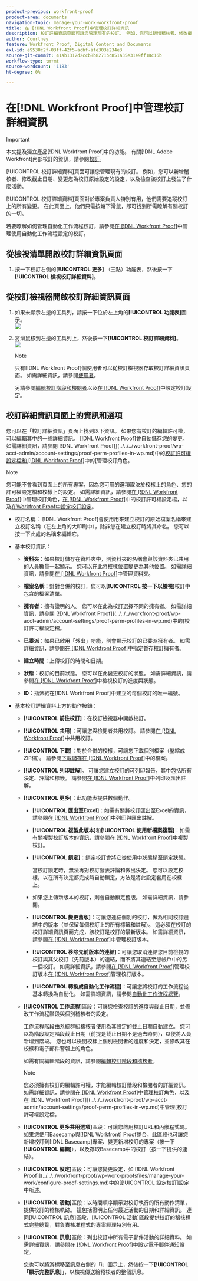 ```yaml
---
product-previous: workfront-proof
product-area: documents
navigation-topic: manage-your-work-workfront-proof
title: 在 [!DNL Workfront Proof]中管理校訂詳細資訊
description: 校訂詳細資訊頁面可讓您管理現有的校訂。 例如，您可以新增稽核者、修改截止日期、變更您為校訂原始設定的設定，以及檢查該校訂上發生了什麼活動。
author: Courtney
feature: Workfront Proof, Digital Content and Documents
exl-id: e9530c2f-03ff-42f5-acbf-afe303e234e3
source-git-commit: 41ab1312d2ccb8b8271bc851a35e31e9ff18c16b
workflow-type: tm+mt
source-wordcount: '1183'
ht-degree: 0%

---
```


# 在[!DNL Workfront Proof]中管理校訂詳細資訊

>[!IMPORTANT]
>
>本文提及獨立產品[!DNL Workfront Proof]中的功能。 有關[!DNL Adobe Workfront]內部校訂的資訊，請參閱[校訂](../../../review-and-approve-work/proofing/proofing.md)。

[!UICONTROL 校訂詳細資料]頁面可讓您管理現有的校訂。 例如，您可以新增稽核者、修改截止日期、變更您為校訂原始設定的設定，以及檢查該校訂上發生了什麼活動。

[!UICONTROL 校訂詳細資料]頁面對於專案負責人特別有用，他們需要追蹤校訂上的所有變更。 在此頁面上，他們只需按幾下滑鼠，即可找到所需瞭解有關校訂的一切。

若要瞭解如何管理自動化工作流程校訂，請參閱[在 [!DNL Workfront Proof]](../../../workfront-proof/wp-work-proofsfiles/automated-workflow/manage-proof-configured-auto-workflow.md)中管理使用自動化工作流程設定的校訂。

## 從檢視清單開啟校訂詳細資訊頁面

1. 按一下校訂右側的&#x200B;**[!UICONTROL 更多]** （三點）功能表，然後按一下&#x200B;**[!UICONTROL 檢視校訂詳細資料]**。

## 從校訂檢視器開啟校訂詳細資訊頁面

1. 如果未顯示左邊的工具列，請按一下位於左上角的&#x200B;**[!UICONTROL 功能表]**&#x200B;圖示。\
   ![](assets/menu-icon-in-proofing-viewer-350x188.png)

1. 將滑鼠移到左邊的工具列上，然後按一下&#x200B;**[!UICONTROL 校訂詳細資料]**。\
   ![](assets/proof-details-in-proofing-viewer-350x215.png)

   >[!NOTE]
   >
   >只有[!DNL Workfront Proof]個使用者可以從校訂檢視器存取校訂詳細資訊頁面。 如需詳細資訊，請參閱[使用者](https://support.workfront.com/hc/en-us/sections/115000911887-Users)。

   另請參閱[編輯校訂階段和檢閱者](../../../review-and-approve-work/proofing/managing-proofs-within-workfront/edit-proof-stages-and-reviewers.md)以及[在 [!DNL Workfront Proof]](../../../workfront-proof/wp-work-proofsfiles/manage-your-work/configure-proof-settings.md)中設定校訂設定。

## 校訂詳細資訊頁面上的資訊和選項

您可以在「校訂詳細資訊」頁面上找到以下資訊。 如果您有校訂的編輯許可權，可以編輯其中的一些詳細資訊。 [!DNL Workfront Proof]會自動儲存您的變更。 如需詳細資訊，請參閱 [!DNL Workfront Proof]](../../../workfront-proof/wp-acct-admin/account-settings/proof-perm-profiles-in-wp.md)中的[校訂許可權設定檔和 [!DNL Workfront Proof]](../../../workfront-proof/wp-work-proofsfiles/share-proofs-and-files/manage-proof-roles.md)中的[管理校訂角色。

>[!NOTE]
>
>您可能不會看到頁面上的所有專案，因為您可用的選項取決於校樣上的角色、您的許可權設定檔和校樣上的設定。 如需詳細資訊，請參閱[在 [!DNL Workfront Proof]](../../../workfront-proof/wp-work-proofsfiles/share-proofs-and-files/manage-proof-roles.md)中管理校訂角色，[在 [!DNL Workfront Proof]](../../../workfront-proof/wp-acct-admin/account-settings/proof-perm-profiles-in-wp.md)中的校訂許可權設定檔，以及[在Workfront Proof中設定校訂設定](../../../workfront-proof/wp-work-proofsfiles/manage-your-work/configure-proof-settings.md)。

* 校訂名稱： [!DNL Workfront Proof]會使用用來建立校訂的原始檔案名稱來建立校訂名稱（在左上角的大印刷中），除非您在建立校訂時將其命名。 您可以按一下此處的名稱來編輯它。
* 基本校訂資訊：

   * **資料夾：**&#x200B;如果校訂儲存在資料夾中，則資料夾的名稱會與該資料夾已共用的人員數量一起顯示。 您可以在此將校樣位置變更為其他位置。 如需詳細資訊，請參閱[在 [!DNL Workfront Proof]](../../../workfront-proof/wp-work-proofsfiles/organize-your-work/manage-folders.md)中管理資料夾。

   * **檔案名稱**：針對合併的校訂，您可以&#x200B;**[!UICONTROL 按一下以檢視]**&#x200B;校訂中包含的檔案清單。

   * **擁有者：**&#x200B;擁有證明的人。 您可以在此為校訂選擇不同的擁有者。 如需詳細資訊，請參閱 [!DNL Workfront Proof]](../../../workfront-proof/wp-acct-admin/account-settings/proof-perm-profiles-in-wp.md)中的[校訂許可權設定檔。

   * **已委派：**&#x200B;如果已啟用「外出」功能，則會顯示校訂的已委派擁有者。 如需詳細資訊，請參閱[在 [!DNL Workfront Proof]](../../../workfront-proof/wp-getstarted/personal-settings/designate-temp-proof-owners.md)中指定暫存校訂擁有者。

   * **建立時間：**&#x200B;上傳校訂的時間和日期。
   * **狀態：**&#x200B;校訂的目前狀態。 您可以在此變更校訂的狀態。 如需詳細資訊，請參閱[在 [!DNL Workfront Proof]](../../../workfront-proof/wp-work-proofsfiles/manage-your-work/view-progress-and-status-of-proof.md)中檢視校訂的進度與狀態。

   * **ID**：指派給在[!DNL Workfront Proof]中建立的每個校訂的唯一編號。

* 基本校訂詳細資料上方的動作按鈕：

   * **[!UICONTROL 前往校訂]**：在校訂檢視器中開啟校訂。
   * **[!UICONTROL 共用]**：可讓您與檢閱者共用校訂。 請參閱[在 [!DNL Workfront Proof]](../../../workfront-proof/wp-work-proofsfiles/share-proofs-and-files/share-proof.md)中共用校訂。

   * **[!UICONTROL 下載]**：對於合併的校樣，可讓您下載個別檔案（壓縮成ZIP檔）。 請參閱[下載儲存在 [!DNL Workfront Proof]](../../../workfront-proof/wp-work-proofsfiles/manage-your-work/download-files-stored.md)中的檔案。

   * **[!UICONTROL 列印註解]**。 可讓您建立校訂的可列印報告，其中包括所有決定、評論和標籤。 請參閱[在 [!DNL Workfront Proof]](../../../workfront-proof/wp-work-proofsfiles/organize-your-work/print-and-export-comments.md)中列印及匯出註解。

   * **[!UICONTROL 更多]**：此功能表提供數個動作。

      * **[!UICONTROL 匯出至Excel]**：如需有關將校訂匯出至Excel的資訊，請參閱[在 [!DNL Workfront Proof]](../../../workfront-proof/wp-work-proofsfiles/organize-your-work/print-and-export-comments.md)中列印與匯出註解。

      * **[!UICONTROL 複製此版本]**&#x200B;和&#x200B;**[!UICONTROL 使用新檔案複製]**：如需有關複製校訂版本的資訊，請參閱[在 [!DNL Workfront Proof]](../../../workfront-proof/wp-work-proofsfiles/create-proofs-and-files/copy-proofs.md)中複製校訂。

      * **[!UICONTROL 鎖定]**：鎖定校訂會將它從使用中狀態移至鎖定狀態。

        當校訂鎖定時，無法再對校訂發表評論和做出決定。 您可以設定校樣，以在所有決定都完成時自動鎖定，方法是將此設定套用在校樣上。

      * 如果您上傳新版本的校訂，則會自動鎖定舊版。 如需詳細資訊，請參閱。
      * **[!UICONTROL 變更舊版]**：可讓您連結個別的校訂，做為相同校訂鏈結中的版本（並保留每個校訂上的所有標籤和註解）。 這必須在校訂的校訂詳細資訊頁面完成，該校訂是校訂的最新版本。 如需詳細資訊，請參閱[在 [!DNL Workfront Proof]](../../../workfront-proof/wp-work-proofsfiles/manage-your-work/manage-proof-versions.md)中管理校訂版本。

      * **[!UICONTROL 移除先前版本的連結]**：可讓您取消連結您目前檢視的校訂與其父校訂（先前版本）的連結，而不將其連結至您帳戶中的另一個校訂。 如需詳細資訊，請參閱[在 [!DNL Workfront Proof]](../../../workfront-proof/wp-work-proofsfiles/manage-your-work/manage-proof-versions.md)管理校訂版本[在 [!DNL Workfront Proof]](../../../workfront-proof/wp-work-proofsfiles/manage-your-work/manage-proof-versions.md)管理校訂版本。

      * **[!UICONTROL 轉換成自動化工作流程]**：可讓您將校訂的工作流程從基本轉換為自動化。 如需詳細資訊，請參閱[自動化工作流程總覽](../../../review-and-approve-work/proofing/proofing-overview/automated-workflow.md)。
   * **[!UICONTROL 工作流程]**&#x200B;區段：可讓您檢查校訂的進度與截止日期，並修改工作流程階段與個別稽核者的設定。

     工作流程階段由系統群組稽核者使用為其設定的截止日期自動建立。 您可以為階段設定階段截止日期（前提是截止日期不是過去時間），以便將人員新增到階段。 您也可以檢閱校樣上個別檢閱者的進度和決定，並修改其在校樣和電子郵件警報上的角色。

     如需有關編輯階段的資訊，請參閱[編輯校訂階段和稽核者](../../../review-and-approve-work/proofing/managing-proofs-within-workfront/edit-proof-stages-and-reviewers.md)。

     >[!NOTE]
     >
     >您必須擁有校訂的編輯許可權，才能編輯校訂階段和檢閱者的詳細資訊。 如需詳細資訊，請參閱[在 [!DNL Workfront Proof]](../../../workfront-proof/wp-work-proofsfiles/share-proofs-and-files/manage-proof-roles.md)中管理校訂角色，以及在 [!DNL Workfront Proof]](../../../workfront-proof/wp-acct-admin/account-settings/proof-perm-profiles-in-wp.md)中管理[校訂許可權設定檔。

   * **[!UICONTROL 更多共用選項]**&#x200B;區段：可讓您啟用校訂URL和內嵌程式碼。 如果您使用Basecamp與[!DNL Workfront] Proof整合，此區段也可讓您新增校訂到[!DNL Basecamp]專案、變更新增校訂的專案（按一下&#x200B;**[!UICONTROL 編輯]**），以及存取Basecamp中的校訂（按一下提供的連結）。

   * **[!UICONTROL 設定]**&#x200B;區段：可讓您變更設定，如 [!DNL Workfront Proof]](../../../workfront-proof/wp-work-proofsfiles/manage-your-work/configure-proof-settings.md)中的[[!UICONTROL 設定校訂]設定中所述。

   * **[!UICONTROL 活動]**&#x200B;區段：以時間順序顯示對校訂執行的所有動作清單，提供校訂的稽核軌跡。 這包括證明上任何最近活動的日期和詳細資訊。 連同[!UICONTROL 訊息]區段，[!UICONTROL 活動]區段提供校訂的稽核程式完整總覽，對負責核准程式的專案經理特別有用。
   * **[!UICONTROL 訊息]**&#x200B;區段：列出校訂中所有電子郵件活動的詳細資料。 如需詳細資訊，請參閱[在 [!DNL Workfront Proof]](../../../workfront-proof/wp-emailsntfctns/email-alerts/config-email-notification-settings-wp.md)中設定電子郵件通知設定。

     您也可以將游標移至訊息右側的「i」圖示上，然後按一下&#x200B;**[!UICONTROL 「顯示完整訊息]**」，以檢視傳送給稽核者的整個訊息。
